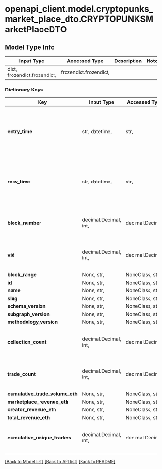 # openapi_client.model.cryptopunks_market_place_dto.CRYPTOPUNKSMarketPlaceDTO

## Model Type Info
Input Type | Accessed Type | Description | Notes
------------ | ------------- | ------------- | -------------
dict, frozendict.frozendict,  | frozendict.frozendict,  |  | 

### Dictionary Keys
Key | Input Type | Accessed Type | Description | Notes
------------ | ------------- | ------------- | ------------- | -------------
**entry_time** | str, datetime,  | str,  |  | [optional] value must conform to RFC-3339 date-time
**recv_time** | str, datetime,  | str,  |  | [optional] value must conform to RFC-3339 date-time
**block_number** | decimal.Decimal, int,  | decimal.Decimal,  | Number of block in which entity was recorded. | [optional] value must be a 64 bit integer
**vid** | decimal.Decimal, int,  | decimal.Decimal,  |  | [optional] value must be a 64 bit integer
**block_range** | None, str,  | NoneClass, str,  |  | [optional] 
**id** | None, str,  | NoneClass, str,  |  | [optional] 
**name** | None, str,  | NoneClass, str,  |  | [optional] 
**slug** | None, str,  | NoneClass, str,  |  | [optional] 
**schema_version** | None, str,  | NoneClass, str,  |  | [optional] 
**subgraph_version** | None, str,  | NoneClass, str,  |  | [optional] 
**methodology_version** | None, str,  | NoneClass, str,  |  | [optional] 
**collection_count** | decimal.Decimal, int,  | decimal.Decimal,  |  | [optional] value must be a 32 bit integer
**trade_count** | decimal.Decimal, int,  | decimal.Decimal,  |  | [optional] value must be a 32 bit integer
**cumulative_trade_volume_eth** | None, str,  | NoneClass, str,  |  | [optional] 
**marketplace_revenue_eth** | None, str,  | NoneClass, str,  |  | [optional] 
**creator_revenue_eth** | None, str,  | NoneClass, str,  |  | [optional] 
**total_revenue_eth** | None, str,  | NoneClass, str,  |  | [optional] 
**cumulative_unique_traders** | decimal.Decimal, int,  | decimal.Decimal,  |  | [optional] value must be a 32 bit integer

[[Back to Model list]](../../README.md#documentation-for-models) [[Back to API list]](../../README.md#documentation-for-api-endpoints) [[Back to README]](../../README.md)

